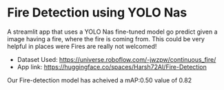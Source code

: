 # Fire Detection using YOLO Nas

A streamlit app that uses a YOLO Nas fine-tuned model go predict given a image having a fire, where the fire is coming from. This could be very helpful in places were Fires are really not welcomed!

- Dataset Used: https://universe.roboflow.com/-jwzpw/continuous_fire/
- App link: https://huggingface.co/spaces/Harsh72AI/Fire-Detection


Our Fire-detection model has acheived a  mAP:0.50 value of 0.82
